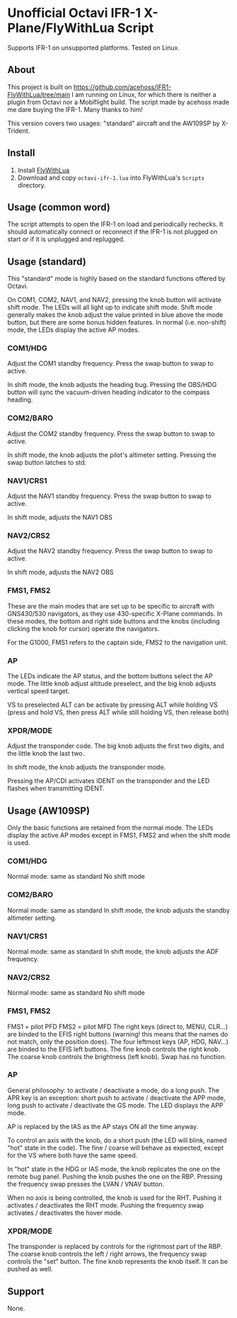# Unofficial Octavi IFR-1 X-Plane/FlyWithLua Script
Supports IFR-1 on unsupported platforms. Tested on Linux.

## About
This project is built on https://github.com/acehoss/IFR1-FlyWithLua/tree/main
I am running on Linux, for which there is neither a plugin from Octavi nor a Mobiflight build.
The script made by acehoss made me dare buying the IFR-1. Many thanks to him!

This version covers two usages: "standard" aircraft and the AW109SP by X-Trident.

## Install
1. Install [FlyWithLua](https://forums.x-plane.org/index.php?/files/file/38445-flywithlua-ng-next-generation-edition-for-x-plane-11-win-lin-mac/)
2. Download and copy `octavi-ifr-1.lua` into FlyWithLua's `Scripts` directory.


## Usage (common word)
The script attempts to open the IFR-1 on load and periodically rechecks. It should automatically connect or reconnect if the IFR-1 is not plugged on start or if it is unplugged and replugged.

## Usage (standard)
This "standard" mode is highly based on the standard functions offered by Octavi.

On COM1, COM2, NAV1, and NAV2, pressing the knob button will activate shift mode. The LEDs will all light up to indicate shift mode. Shift mode generally makes the knob adjust the value printed in blue above the mode button, but there are some bonus hidden features.
In normal (i.e. non-shift) mode, the LEDs display the active AP modes.

### COM1/HDG
Adjust the COM1 standby frequency. Press the swap button to swap to active.

In shift mode, the knob adjusts the heading bug. Pressing the OBS/HDG button will sync the vacuum-driven heading indicator to the compass heading.

### COM2/BARO
Adjust the COM2 standby frequency. Press the swap button to swap to active.

In shift mode, the knob adjusts the pilot's altimeter setting. Pressing the swap button latches to std.

### NAV1/CRS1
Adjust the NAV1 standby frequency. Press the swap button to swap to active.

In shift mode, adjusts the NAV1 OBS

### NAV2/CRS2
Adjust the NAV2 standby frequency. Press the swap button to swap to active.

In shift mode, adjusts the NAV2 OBS

### FMS1, FMS2
These are the main modes that are set up to be specific to aircraft with GNS430/530 navigators, as they use 430-specific X-Plane commands.
In these modes, the bottom and right side buttons and the knobs (including clicking the knob for cursor) operate the navigators.

For the G1000, FMS1 refers to the captain side, FMS2 to the navigation unit.

### AP
The LEDs indicate the AP status, and the bottom buttons select the AP mode. The little knob adjust altitude preselect, and the big knob adjusts vertical speed target.

VS to preselected ALT can be activate by pressing ALT while holding VS (press and hold VS, then press ALT while still holding VS, then release both)

### XPDR/MODE
Adjust the transponder code. The big knob adjusts the first two digits, and the little knob the last two.

In shift mode, the knob adjusts the transponder mode.

Pressing the AP/CDI activates IDENT on the transponder and the LED flashes when transmitting IDENT.


## Usage (AW109SP)
Only the basic functions are retained from the normal mode.
The LEDs display the active AP modes except in FMS1, FMS2 and when the shift mode is used.

### COM1/HDG
Normal mode: same as standard
No shift mode

### COM2/BARO
Normal mode: same as standard
In shift mode, the knob adjusts the standby altimeter setting.

### NAV1/CRS1
Normal mode: same as standard
In shift mode, the knob adjusts the ADF frequency.

### NAV2/CRS2
Normal mode: same as standard
No shift mode

### FMS1, FMS2
FMS1 = pilot PFD
FMS2 = pilot MFD
The right keys (direct to, MENU, CLR...) are binded to the EFIS right buttons (warning! this means that the names do not match, only the position does).
The four leftmost keys (AP, HDG, NAV...) are binded to the EFIS left buttons.
The fine knob controls the right knob.
The coarse knob controls the brightness (left knob).
Swap has no function.

### AP
General philosophy: to activate / deactivate a mode, do a long push.
The APR key is an exception: short push to activate / deactivate the APP mode, long push to activate / deactivate the GS mode. The LED displays the APP mode.

AP is replaced by the IAS as the AP stays ON all the time anyway.

To control an axis with the knob, do a short push (the LED will blink, named "hot" state in the code).
The fine / coarse will behave as expected, except for the VS where both have the same speed.

In "hot" state in the HDG or IAS mode, the knob replicates the one on the remote bug panel.
Pushing the knob pushes the one on the RBP. Pressing the frequency swap presses the LVAN / VNAV button.

When no axis is being controlled, the knob is used for the RHT. Pushing it activates / deactivates the RHT mode. Pushing the frequency swap activates / deactivates the hover mode.

### XPDR/MODE
The transponder is replaced by controls for the rightmost part of the RBP.
The coarse knob controls the left / right arrows, the frequency swap controls the "set" button.
The fine knob represents the knob itself. It can be pushed as well.


## Support
None.
